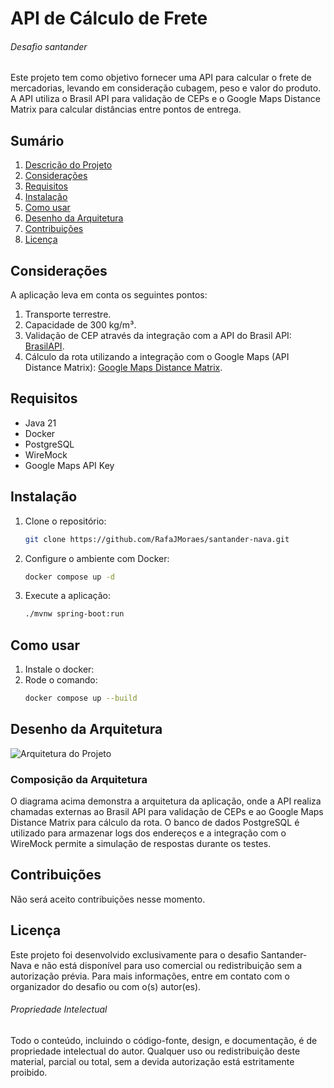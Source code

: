 
# API de Cálculo de Frete
###### Desafio santander

Este projeto tem como objetivo fornecer uma API para calcular o frete de mercadorias, levando em consideração cubagem, peso e valor do produto. A API utiliza o Brasil API para validação de CEPs e o Google Maps Distance Matrix para calcular distâncias entre pontos de entrega.

## Sumário
1. [Descrição do Projeto](#descrição-do-projeto)
2. [Considerações](#considerações)
3. [Requisitos](#requisitos)
4. [Instalação](#instalação)
5. [Como usar](#como-usar)
6. [Desenho da Arquitetura](#desenho-da-arquitetura)
7. [Contribuições](#contribuições)
8. [Licença](#licença)

## Considerações

A aplicação leva em conta os seguintes pontos:
1. Transporte terrestre.
2. Capacidade de 300 kg/m³.
3. Validação de CEP através da integração com a API do Brasil API: [BrasilAPI](https://viacep.com.br/).
4. Cálculo da rota utilizando a integração com o Google Maps (API Distance Matrix): [Google Maps Distance Matrix](https://developers.google.com/maps/documentation/distance-matrix/start?hl=pt-br#maps_http_distancematrix_start-txt).

## Requisitos

- Java 21
- Docker
- PostgreSQL
- WireMock
- Google Maps API Key

## Instalação

1. Clone o repositório:
   ```bash
   git clone https://github.com/RafaJMoraes/santander-nava.git
2. Configure o ambiente com Docker:
   ```bash
   docker compose up -d
3. Execute a aplicação:
   ```bash
   ./mvnw spring-boot:run

## Como usar
1. Instale o docker:
2. Rode o comando:
   ```bash
   docker compose up --build


## Desenho da Arquitetura
![Arquitetura do Projeto](readme/arch.png)

### Composição da Arquitetura

O diagrama acima demonstra a arquitetura da aplicação, onde a API realiza chamadas externas ao Brasil API para validação de CEPs e ao Google Maps Distance Matrix para cálculo da rota. O banco de dados PostgreSQL é utilizado para armazenar logs dos endereços  e a integração com o WireMock permite a simulação de respostas durante os testes.

## Contribuições
Não será aceito contribuições nesse momento.

## Licença

Este projeto foi desenvolvido exclusivamente para o desafio Santander-Nava e não está disponível para uso comercial ou redistribuição sem a autorização prévia. Para mais informações, entre em contato com o organizador do desafio ou com o(s) autor(es).
###### Propriedade Intelectual
Todo o conteúdo, incluindo o código-fonte, design, e documentação, é de propriedade intelectual do autor. Qualquer uso ou redistribuição deste material, parcial ou total, sem a devida autorização está estritamente proibido.



